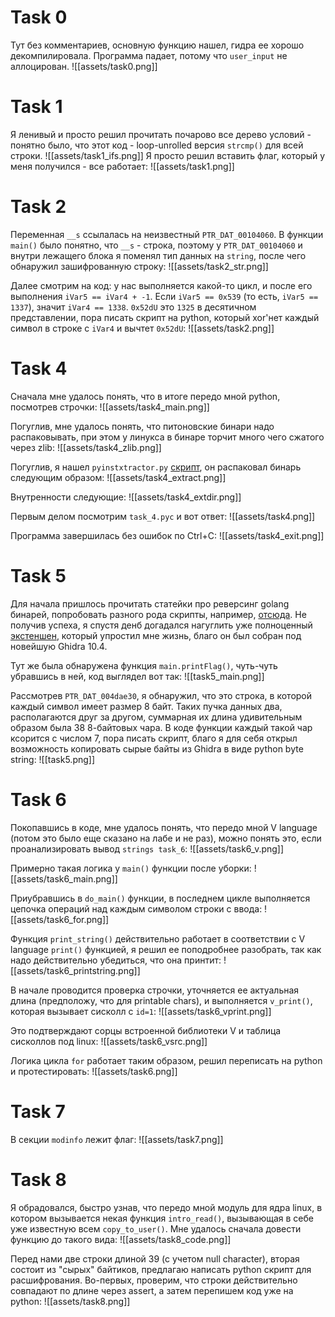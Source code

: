 # Task 0

Тут без комментариев, основную функцию нашел, гидра ее хорошо декомпилировала. Программа падает, потому что `user_input` не аллоцирован.
![[assets/task0.png]]

# Task 1

Я ленивый и просто решил прочитать почарово все дерево условий - понятно было, что этот код - loop-unrolled версия `strcmp()` для всей строки.
![[assets/task1_ifs.png]]
Я просто решил вставить флаг, который у меня получился - все работает:
![[assets/task1.png]]

# Task 2

Переменная `__s` ссылалась на неизвестный `PTR_DAT_00104060`. В функции `main()` было понятно, что `__s` - строка, поэтому у `PTR_DAT_00104060` и внутри лежащего блока я поменял тип данных на `string`, после чего обнаружил зашифрованную строку:
![[assets/task2_str.png]]

Далее смотрим на код: у нас выполняется какой-то цикл, и после его выполнения `iVar5 == iVar4 + -1`. Если `iVar5 == 0x539` (то есть, `iVar5 == 1337`), значит `iVar4 == 1338`.
`0x52dU` это `1325` в десятичном представлении, пора писать скрипт на python, который xor'нет каждый символ в строке с `iVar4` и вычтет `0x52dU`:
![[assets/task2.png]]

# Task 4

Сначала мне удалось понять, что в итоге передо мной python, посмотрев строчки:
![[assets/task4_main.png]]

Погуглив, мне удалось понять, что питоновские бинари надо распаковывать, при этом у линукса в бинаре торчит много чего сжатого через zlib:
![[assets/task4_zlib.png]]

Погуглив, я нашел `pyinstxtractor.py` [скрипт](https://github.com/extremecoders-re/pyinstxtractor/blob/master/pyinstxtractor.py), он распаковал бинарь следующим образом:
![[assets/task4_extract.png]]

Внутренности следующие:
![[assets/task4_extdir.png]]

Первым делом посмотрим `task_4.pyc` и вот ответ:
![[assets/task4.png]]

Программа завершилась без ошибок по Ctrl+C:
![[assets/task4_exit.png]]

# Task 5

Для начала пришлось прочитать статейки про реверсинг golang бинарей, попробовать разного рода скрипты, например, [отсюда](https://habr.com/ru/articles/758310/). Не получив успеха, я спустя денб догадался нагуглить уже полноценный [экстеншен](https://github.com/mooncat-greenpy/Ghidra_GolangAnalyzerExtension), который упростил мне жизнь, благо он был собран под новейшую Ghidra 10.4.

Тут же была обнаружена функция `main.printFlag()`, чуть-чуть убравшись в ней, код выглядел вот так:
![[task5_main.png]]

Рассмотрев `PTR_DAT_004dae30`, я обнаружил, что это строка, в которой каждый символ имеет размер 8 байт. Таких пучка данных два, располагаются друг за другом, суммарная их длина удивительным образом была 38 8-байтовых чара. В коде функции каждый такой чар ксорится с числом 7, пора писать скрипт, благо я для себя открыл возможность копировать сырые байты из Ghidra в виде python byte string:
![[task5.png]]

# Task 6

Покопавшись в коде, мне удалось понять, что передо мной V language (потом это было еще сказано на лабе и не раз), можно понять это, если проанализировать вывод `strings task_6`:
![[assets/task6_v.png]]

Примерно такая логика у `main()` функции после уборки:
![[assets/task6_main.png]]

Приубравшись в `do_main()` функции, в последнем цикле выполняется цепочка операций над каждым символом строки с ввода:
![[assets/task6_for.png]]

Функция `print_string()` действительно работает в соответствии с V language `print()` функцией, я решил ее поподробнее разобрать, так как надо действительно убедиться, что она принтит:
![[assets/task6_printstring.png]]

В начале проводится проверка строчки, уточняется ее актуальная длина (предположу, что для printable chars), и выполняется `v_print()`, которая вызывает сисколл с `id=1`:
![[assets/task6_vprint.png]]

Это подтверждают сорцы встроенной библиотеки V и таблица сисколлов под linux:
![[assets/task6_vsrc.png]]

Логика цикла `for` работает таким образом, решил переписать на python и протестировать: 
![[assets/task6.png]]

# Task 7

В секции `modinfo` лежит флаг:
![[assets/task7.png]]

# Task 8

Я обрадовался, быстро узнав, что передо мной модуль для ядра linux, в котором вызывается некая функция `intro_read()`, вызывающая в себе уже известную всем `copy_to_user()`. Мне удалось сначала довести функцию до такого вида:
![[assets/task8_code.png]]

Перед нами две строки длиной 39 (с учетом null character), вторая состоит из "сырых" байтиков, предлагаю написать python скрипт для расшифрования. Во-первых, проверим, что строки действительно совпадают по длине через assert, а затем перепишем код уже на python:
![[assets/task8.png]]
